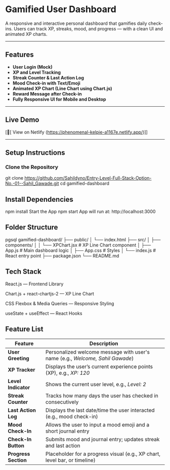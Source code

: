 #  Gamified User Dashboard

A responsive and interactive personal dashboard that gamifies daily check-ins. Users can track XP, streaks, mood, and progress — with a clean UI and animated XP charts.

---

##  Features

- **User Login (Mock)**
- **XP and Level Tracking**
- **Streak Counter & Last Action Log**
- **Mood Check-in with Text/Emoji**
- **Animated XP Chart (Line Chart using Chart.js)**
- **Reward Message after Check-in**
- **Fully Responsive UI for Mobile and Desktop**

---

## Live Demo

[🔗[ View on Netlify (https://phenomenal-kelpie-a1167e.netlify.app/)]]

---

##  Setup Instructions

### Clone the Repository

git clone https://github.com/Sahildyno/Entry-Level-Full-Stack-Option-No.-01--Sahil_Gawade.git
cd gamified-dashboard


## Install Dependencies

npm install
Start the App
npm start
App will run at: http://localhost:3000

## Folder Structure
pgsql
gamified-dashboard/
├── public/
│   └── index.html
├── src/
│   ├── components/
│   │   └── XPChart.jsx       # XP Line Chart component
│   ├── App.js                # Main dashboard logic
│   ├── App.css               # Styles
│   └── index.js              # React entry point
├── package.json
└── README.md

## Tech Stack
React.js — Frontend Library

Chart.js + react-chartjs-2 — XP Line Chart

CSS Flexbox & Media Queries — Responsive Styling

useState + useEffect — React Hooks

## Feature List

| Feature               | Description                                                                   |
| ----------------------| ----------------------------------------------------------------------------- |
|  **User Greeting**    | Personalized welcome message with user's name (e.g., *Welcome, Sahil Gawade*) |
|  **XP Tracker**       | Displays the user’s current experience points (XP), e.g., *XP: 120*           |
|  **Level Indicator**  | Shows the current user level, e.g., *Level: 2*                                |
|  **Streak Counter**   | Tracks how many days the user has checked in consecutively                    |
|  **Last Action Log**  | Displays the last date/time the user interacted (e.g., mood check-in)         |
|  **Mood Check-In**    | Allows the user to input a mood emoji and a short journal entry               |
|  **Check-In Button**  | Submits mood and journal entry; updates streak and last action                |
|  **Progress Section** | Placeholder for a progress visual (e.g., XP chart, level bar, or timeline)    |
